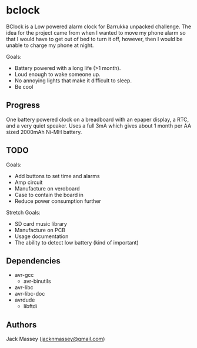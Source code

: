 # bclock

BClock is a Low powered alarm clock for Barrukka unpacked challenge. The idea
for the project came from when I wanted to move my phone alarm so that I would
have to get out of bed to turn it off, however, then I would be unable to
charge my phone at night.

Goals:
  * Battery powered with a long life (>1 month).
  * Loud enough to wake someone up.
  * No annoying lights that make it difficult to sleep.
  * Be cool

## Progress
One battery powered clock on a breadboard with an epaper display, a RTC, and a very quiet speaker. Uses a full 3mA which gives about 1 month per AA sized 2000mAh Ni-MH battery.

## TODO

Goals:

  * Add buttons to set time and alarms
  * Amp circuit
  * Manufacture on veroboard
  * Case to contain the board in
  * Reduce power consumption further

Stretch Goals:

  * SD card music library
  * Manufacture on PCB
  * Usage documentation
  * The ability to detect low battery (kind of important)

## Dependencies

  * avr-gcc
    - avr-binutils
  * avr-libc
  * avr-libc-doc
  * avrdude
    - libftdi

## Authors

Jack Massey (jacknmassey@gmail.com)

